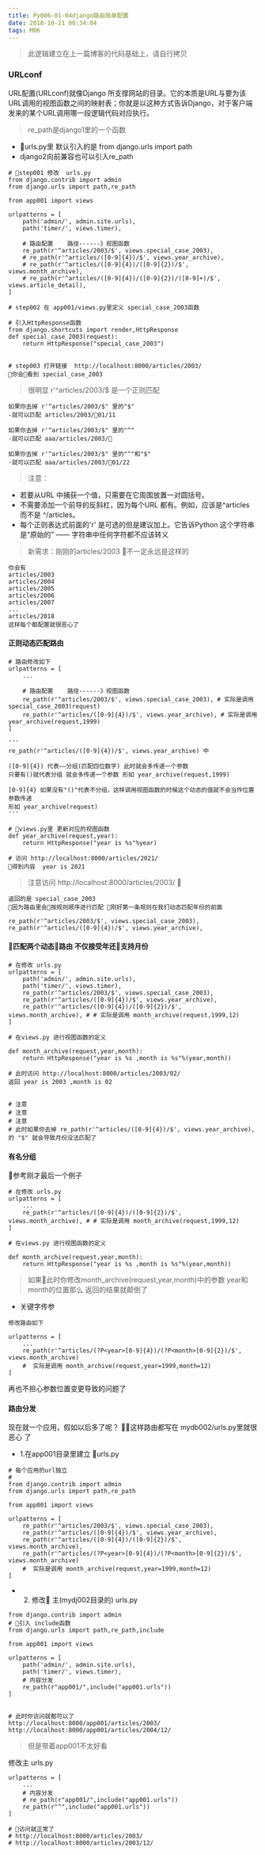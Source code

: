 ```yaml
---
title: Py006-01-04django路由简单配置
date: 2018-10-21 00:34:04
tags: M06
---
```


> 此逻辑建立在上一篇博客的代码基础上，请自行拷贝

### URLconf

URL配置(URLconf)就像Django 所支撑网站的目录。它的本质是URL与要为该URL调用的视图函数之间的映射表；你就是以这种方式告诉Django，对于客户端发来的某个URL调用哪一段逻辑代码对应执行。

> re_path是django1里的一个函数

-  urls.py里  默认引入的是 from django.urls import path
-  django2向前兼容也可以引入re_path

```
# step001 修改  urls.py
from django.contrib import admin
from django.urls import path,re_path

from app001 import views

urlpatterns = [
    path('admin/', admin.site.urls),
    path('timer/', views.timer),

    # 路由配置    路径------》视图函数
    re_path(r'^articles/2003/$', views.special_case_2003),
    # re_path(r'^articles/([0-9]{4})/$', views.year_archive),
    # re_path(r'^articles/([0-9]{4})/([0-9]{2})/$', views.month_archive),
    # re_path(r'^articles/([0-9]{4})/([0-9]{2})/([0-9]+)/$', views.article_detail),
]

# step002 在 app001/views.py里定义 special_case_2003函数

# 引入HttpResponse函数
from django.shortcuts import render,HttpResponse
def special_case_2003(request):
    return HttpResponse("special_case_2003")


# step003 打开链接  http://localhost:8000/articles/2003/
你会看到 special_case_2003
```

> 很明显 r'^articles/2003/$ 是一个正则匹配

```
如果你去掉 r'^articles/2003/$" 里的"$"  
-就可以匹配 articles/2003/01/11

如果你去掉 r'^articles/2003/$" 里的"^"  
-就可以匹配 aaa/articles/2003/

如果你去掉 r'^articles/2003/$" 里的"^"和"$"  
-就可以匹配 aaa/articles/2003/01/22
```

> 注意：

- 若要从URL 中捕获一个值，只需要在它周围放置一对圆括号。
- 不需要添加一个前导的反斜杠，因为每个URL 都有。例如，应该是^articles 而不是 ^/articles。
- 每个正则表达式前面的'r' 是可选的但是建议加上。它告诉Python 这个字符串是“原始的” —— 字符串中任何字符都不应该转义

> 新需求：刚刚的articles/2003 不一定永远是这样的

```
你会有
articles/2003
articles/2004
articles/2005
articles/2006
articles/2007
...
articles/2018
这样每个都配置就很恶心了 
```

#### 正则动态匹配路由

```
# 路由修改如下
urlpatterns = [
    ...

    # 路由配置    路径------》视图函数
    re_path(r'^articles/2003/$', views.special_case_2003), # 实际是调用 special_case_2003(request)
    re_path(r'^articles/([0-9]{4})/$', views.year_archive), # 实际是调用 year_archive(request,1999)
]

'''
re_path(r'^articles/([0-9]{4})/$', views.year_archive) 中  

([0-9]{4}) 代表——分组(匹配四位数字) 此时就会多传递一个参数
只要有()就代表分组 就会多传递一个参数 形如 year_archive(request,1999)

[0-9]{4} 如果没有"()"代表不分组，这样调用视图函数的时候这个动态的值就不会当作位置参数传递
形如 year_archive(request)
'''

# views.py里 更新对应的视图函数
def year_archive(request,year):
    return HttpResponse("year is %s"%year)

# 访问 http://localhost:8000/articles/2021/
得到内容  year is 2021
```

> 注意访问 http://localhost:8000/articles/2003/ 

```
返回的是 special_case_2003
因为路由里会按规则顺序进行匹配 刚好第一条规则在我们动态匹配年份的前面

re_path(r'^articles/2003/$', views.special_case_2003), 
re_path(r'^articles/([0-9]{4})/$', views.year_archive), 
```

#### 匹配两个动态路由   不仅接受年还支持月份

```
# 在修改 urls.py
urlpatterns = [
    path('admin/', admin.site.urls),
    path('timer/', views.timer),
    re_path(r'^articles/2003/$', views.special_case_2003),
    re_path(r'^articles/([0-9]{4})/$', views.year_archive),
    re_path(r'^articles/([0-9]{4})/([0-9]{2})/$', views.month_archive), # # 实际是调用 month_archive(request,1999,12)
]

# 在views.py 进行视图函数的定义

def month_archive(request,year,month):
    return HttpResponse("year is %s ,month is %s"%(year,month))

# 此时访问 http://localhost:8000/articles/2003/02/ 
返回 year is 2003 ,month is 02


# 注意
# 注意
# 注意
# 此时如果你去掉 re_path(r'^articles/([0-9]{4})/$', views.year_archive), 的 "$" 就会导致月份没法匹配了
```


#### 有名分组

参考刚才最后一个例子

```
# 在修改 urls.py
urlpatterns = [
    ...
    re_path(r'^articles/([0-9]{4})/([0-9]{2})/$', views.month_archive), # # 实际是调用 month_archive(request,1999,12)
]

# 在views.py 进行视图函数的定义

def month_archive(request,year,month):
    return HttpResponse("year is %s ,month is %s"%(year,month))

```

> 如果此时你修改month_archive(request,year,month)中的参数 year和month的位置那么 返回的结果就颠倒了

- 关键字传参

```
修改路由如下

urlpatterns = [
    ...
    re_path(r'^articles/(?P<year>[0-9]{4})/(?P<month>[0-9]{2})/$', views.month_archive)
    #  实际是调用 month_archive(request,year=1999,month=12)
]
```

再也不担心参数位置变更导致的问题了


#### 路由分发

现在就一个应用，假如以后多了呢？ 这样路由都写在 mydb002/urls.py里就很恶心 了

-  1.在app001目录里建立  urls.py

```
# 每个应用的url独立
# 
from django.contrib import admin
from django.urls import path,re_path

from app001 import views

urlpatterns = [
    re_path(r'^articles/2003/$', views.special_case_2003),
    re_path(r'^articles/([0-9]{4})/$', views.year_archive),
    re_path(r'^articles/([0-9]{4})/([0-9]{2})/$', views.month_archive),
    re_path(r'^articles/(?P<year>[0-9]{4})/(?P<month>[0-9]{2})/$', views.month_archive)
    #  实际是调用 month_archive(request,year=1999,month=12)
]

```

- 2. 修改 主(mydj002目录的) urls.py

```
from django.contrib import admin
# 引入 include函数
from django.urls import path,re_path,include

from app001 import views

urlpatterns = [
    path('admin/', admin.site.urls),
    path('timer/', views.timer),
    # 内容分发
    re_path(r"app001/",include("app001.urls"))
]


# 此时你访问就都可以了
http://localhost:8000/app001/articles/2003/
http://localhost:8000/app001/articles/2004/12/
```

> 但是带着app001不太好看

修改主 urls.py

```
urlpatterns = [
    ...
    # 内容分发
    # re_path(r"app001/",include("app001.urls"))
    re_path(r"^",include("app001.urls"))
]

# 访问就正常了
# http://localhost:8000/articles/2003/
# http://localhost:8000/articles/2003/12/
```